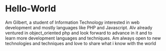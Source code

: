 # Hello-World
Am Gilbert, a student of Information Technology interested in web development and mostly languages like PHP and Javascript. Alv already ventured in object_oriented php and look forward to advance in it and to learn more development languages and techniques. Am always open to new technologies and techniques and love to share what i know with the world
